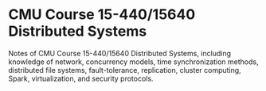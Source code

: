 # CMU Course 15-440/15640 Distributed Systems

Notes of CMU Course 15-440/15640 Distributed Systems, including knowledge of network, concurrency models, time synchronization methods, distributed file systems, fault-tolerance, replication, cluster computing, Spark, virtualization, and security protocols.
